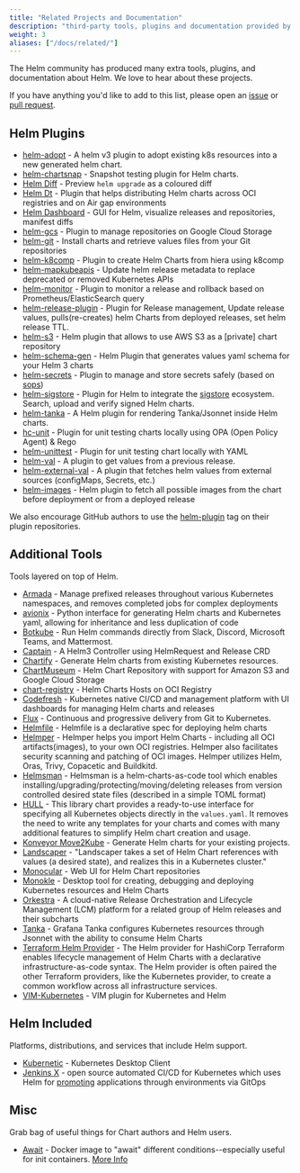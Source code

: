 ```yaml
---
title: "Related Projects and Documentation"
description: "third-party tools, plugins and documentation provided by the community!"
weight: 3
aliases: ["/docs/related/"]
---
```


The Helm community has produced many extra tools, plugins, and documentation
about Helm. We love to hear about these projects.

If you have anything you'd like to add to this list, please open an
[issue](https://github.com/helm/helm-www/issues) or [pull
request](https://github.com/helm/helm-www/pulls).

## Helm Plugins

- [helm-adopt](https://github.com/HamzaZo/helm-adopt) - A helm v3 plugin to adopt
  existing k8s resources into a new generated helm chart.
- [helm-chartsnap](https://github.com/jlandowner/helm-chartsnap) - Snapshot testing plugin for Helm charts.
- [Helm Diff](https://github.com/databus23/helm-diff) - Preview `helm upgrade`
  as a coloured diff
- [Helm Dt](https://github.com/vmware-labs/distribution-tooling-for-helm) - Plugin that helps distributing Helm charts across OCI registries and on Air gap environments
- [Helm Dashboard](https://github.com/komodorio/helm-dashboard) - GUI for Helm, visualize releases and repositories, manifest diffs
- [helm-gcs](https://github.com/hayorov/helm-gcs) - Plugin to manage repositories
  on Google Cloud Storage
- [helm-git](https://github.com/aslafy-z/helm-git) - Install charts and retrieve
  values files from your Git repositories
- [helm-k8comp](https://github.com/cststack/k8comp) - Plugin to create Helm
  Charts from hiera using k8comp
- [helm-mapkubeapis](https://github.com/helm/helm-mapkubeapis) - Update helm release
  metadata to replace deprecated or removed Kubernetes APIs
- [helm-monitor](https://github.com/ContainerSolutions/helm-monitor) - Plugin to
  monitor a release and rollback based on Prometheus/ElasticSearch query
- [helm-release-plugin](https://github.com/JovianX/helm-release-plugin) - Plugin for Release management, Update release values, pulls(re-creates) helm Charts from deployed releases, set helm release TTL.
- [helm-s3](https://github.com/hypnoglow/helm-s3) - Helm plugin that allows to
  use AWS S3 as a [private] chart repository
- [helm-schema-gen](https://github.com/karuppiah7890/helm-schema-gen) - Helm
  Plugin that generates values yaml schema for your Helm 3 charts
- [helm-secrets](https://github.com/jkroepke/helm-secrets) - Plugin to manage
  and store secrets safely (based on [sops](https://github.com/mozilla/sops))
- [helm-sigstore](https://github.com/sigstore/helm-sigstore) -
  Plugin for Helm to integrate the [sigstore](https://sigstore.dev/) ecosystem. Search, upload and verify signed Helm charts.
- [helm-tanka](https://github.com/Duologic/helm-tanka) - A Helm plugin for
  rendering Tanka/Jsonnet inside Helm charts.
- [hc-unit](https://github.com/xchapter7x/hcunit) - Plugin for unit testing
  charts locally using OPA (Open Policy Agent) & Rego
- [helm-unittest](https://github.com/quintush/helm-unittest) - Plugin for unit
  testing chart locally with YAML
- [helm-val](https://github.com/HamzaZo/helm-val) - A plugin to get
  values from a previous release.
- [helm-external-val](https://github.com/kuuji/helm-external-val) - A plugin that fetches helm values from external sources (configMaps, Secrets, etc.)
- [helm-images](https://github.com/nikhilsbhat/helm-images) - Helm plugin to fetch all possible images from the chart before deployment or from a deployed release

We also encourage GitHub authors to use the
[helm-plugin](https://github.com/search?q=topic%3Ahelm-plugin&type=Repositories)
tag on their plugin repositories.

## Additional Tools

Tools layered on top of Helm.

- [Armada](https://airshipit.readthedocs.io/projects/armada/en/latest/) - Manage
  prefixed releases throughout various Kubernetes namespaces, and removes
  completed jobs for complex deployments
- [avionix](https://github.com/zbrookle/avionix) -
  Python interface for generating Helm
  charts and Kubernetes yaml, allowing for inheritance and less duplication of code
- [Botkube](https://botkube.io) - Run Helm commands directly from Slack,
  Discord, Microsoft Teams, and Mattermost.
- [Captain](https://github.com/alauda/captain) - A Helm3 Controller using
  HelmRequest and Release CRD
- [Chartify](https://github.com/appscode/chartify) - Generate Helm charts from
  existing Kubernetes resources.
- [ChartMuseum](https://github.com/helm/chartmuseum) - Helm Chart Repository
  with support for Amazon S3 and Google Cloud Storage
- [chart-registry](https://github.com/hangyan/chart-registry) - Helm Charts
  Hosts on OCI Registry
- [Codefresh](https://codefresh.io) - Kubernetes native CI/CD and management
  platform with UI dashboards for managing Helm charts and releases
- [Flux](https://fluxcd.io/docs/components/helm/) -
  Continuous and progressive delivery from Git to Kubernetes.
- [Helmfile](https://github.com/helmfile/helmfile) - Helmfile is a declarative
  spec for deploying helm charts
- [Helmper](https://github.com/ChristofferNissen/helmper) - Helmper helps you
  import Helm Charts - including all OCI artifacts(images), to your own OCI
  registries. Helmper also facilitates security scanning and patching of OCI
  images. Helmper utilizes Helm, Oras, Trivy, Copacetic and Buildkitd.
- [Helmsman](https://github.com/Praqma/helmsman) - Helmsman is a
  helm-charts-as-code tool which enables
  installing/upgrading/protecting/moving/deleting releases from version
  controlled desired state files (described in a simple TOML format)
- [HULL](https://github.com/vidispine/hull) - This library chart provides a 
  ready-to-use interface for specifying all Kubernetes objects directly in the `values.yaml`.
  It removes the need to write any templates for your charts and comes with many
  additional features to simplify Helm chart creation and usage.
- [Konveyor Move2Kube](https://konveyor.io/move2kube/) -
  Generate Helm charts for your
  existing projects.
- [Landscaper](https://github.com/Eneco/landscaper/) - "Landscaper takes a set
  of Helm Chart references with values (a desired state), and realizes this in a
  Kubernetes cluster."
- [Monocular](https://github.com/helm/monocular) - Web UI for Helm Chart
  repositories
- [Monokle](https://monokle.io) - Desktop tool for creating, debugging and deploying Kubernetes resources and Helm Charts
- [Orkestra](https://azure.github.io/orkestra/) - A cloud-native Release
  Orchestration and Lifecycle Management (LCM) platform for a related group of
  Helm releases and their subcharts
- [Tanka](https://tanka.dev/helm) - Grafana Tanka configures Kubernetes
  resources through Jsonnet with the ability to consume Helm Charts
- [Terraform Helm
  Provider](https://github.com/hashicorp/terraform-provider-helm) - The Helm
  provider for HashiCorp Terraform enables lifecycle management of Helm Charts
  with a declarative infrastructure-as-code syntax.  The Helm provider is often
  paired the other Terraform providers, like the Kubernetes provider, to create
  a common workflow across all infrastructure services.
- [VIM-Kubernetes](https://github.com/andrewstuart/vim-kubernetes) - VIM plugin
  for Kubernetes and Helm

## Helm Included

Platforms, distributions, and services that include Helm support.

- [Kubernetic](https://kubernetic.com/) - Kubernetes Desktop Client
- [Jenkins X](https://jenkins-x.io/) - open source automated CI/CD for
  Kubernetes which uses Helm for
  [promoting](https://jenkins-x.io/docs/getting-started/promotion/) applications
  through environments via GitOps

## Misc

Grab bag of useful things for Chart authors and Helm users.

- [Await](https://github.com/saltside/await) - Docker image to "await" different
  conditions--especially useful for init containers. [More
  Info](https://blog.slashdeploy.com/2017/02/16/introducing-await/)
